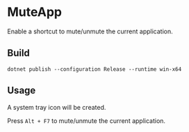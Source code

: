 # MuteApp
Enable a shortcut to mute/unmute the current application.

## Build
```
dotnet publish --configuration Release --runtime win-x64
```

## Usage
A system tray icon will be created.

Press `Alt + F7` to mute/unmute the current application.
